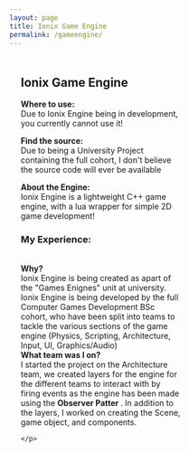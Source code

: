```yaml
---
layout: page
title: Ionix Game Engine
permalink: /gameengine/
---
```


<style>
  .game-page-container {
    display: flex;
    gap: 20px;
    margin: 20px;
  }
  .game-description {
    flex: 2;
    padding-right: 20px;
  }
  .game-images {
    flex: 1;
    display: flex;
    flex-direction: column;
    gap: 10px;
  }
  .game-images img {
    width: 100%;
    border-radius: 5px;
  }
</style>

<div class="game-page-container">
  
  <!-- Game description and experience -->
  <div class="game-description">
    <h2>Ionix Game Engine</h2>
    <p> <strong>Where to use:</strong> <br> Due to Ionix Engine being in development, you currently cannot use it! </p> 
    <p> <strong>Find the source:</strong> <br> Due to being a University Project containing the full cohort, I don't believe the source code will ever be available </p>
    <p><strong>About the Engine:</strong><br>Ionix Engine is a lightweight C++ game engine, with a lua wrapper for simple 2D game development!</p>
    <h3>My Experience:</h3>
      <p>
      <br><strong>Why?</strong> 
      <br>Ionix Engine is being created as apart of the "Games Enignes" unit at university. Ionix Engine is being developed by the full Computer Games Development BSc cohort, who have been split into teams to tackle the various sections of the game engine (Physics, Scripting, Architecture, Input, UI, Graphics/Audio)
      <br><strong>What team was I on?</strong>
      <br> I started the project on the Architecture team, we created layers for the engine for the different teams to interact with by firing events as the engine has been made using the <strong> Observer Patter </strong>. In addition to the layers, I worked on creating the Scene, game object, and components.
      
    </p>
  </div>

  <!-- Game images -->
  <div class="game-images">
   <!-- <img src="/FireTeam Images/FireTeam Logo.png" alt="Fire Team Logo">
    <img src="/FireTeam Images/ladders and spray.gif" alt="A gif where the ladder increase and the hose is sprayed">
    <img src="/FireTeam Images/playing on playdate.jpeg" alt="An image of the game on a playdate">
    <img src="/FireTeam Images/medium building.png" alt="An image of a large building in the game on fire">
    <img src="/FireTeam Images/large building.png" alt="An image of a large building in the game on fire">
     -->
  </div>
</div>

